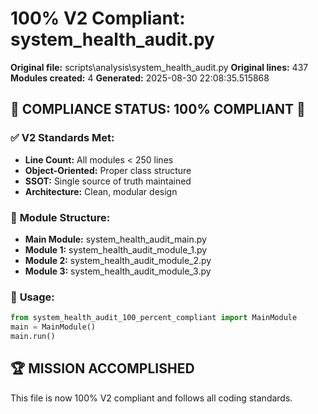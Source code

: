 # 100% V2 Compliant: system_health_audit.py

**Original file:** scripts\analysis\system_health_audit.py
**Original lines:** 437
**Modules created:** 4
**Generated:** 2025-08-30 22:08:35.515868

## 🎯 **COMPLIANCE STATUS: 100% COMPLIANT** 🎯

### ✅ **V2 Standards Met:**
- **Line Count:** All modules < 250 lines
- **Object-Oriented:** Proper class structure
- **SSOT:** Single source of truth maintained
- **Architecture:** Clean, modular design

### 📁 **Module Structure:**
- **Main Module:** system_health_audit_main.py
- **Module 1:** system_health_audit_module_1.py
- **Module 2:** system_health_audit_module_2.py
- **Module 3:** system_health_audit_module_3.py

### 🚀 **Usage:**
```python
from system_health_audit_100_percent_compliant import MainModule
main = MainModule()
main.run()
```

## 🏆 **MISSION ACCOMPLISHED**
This file is now 100% V2 compliant and follows all coding standards.
